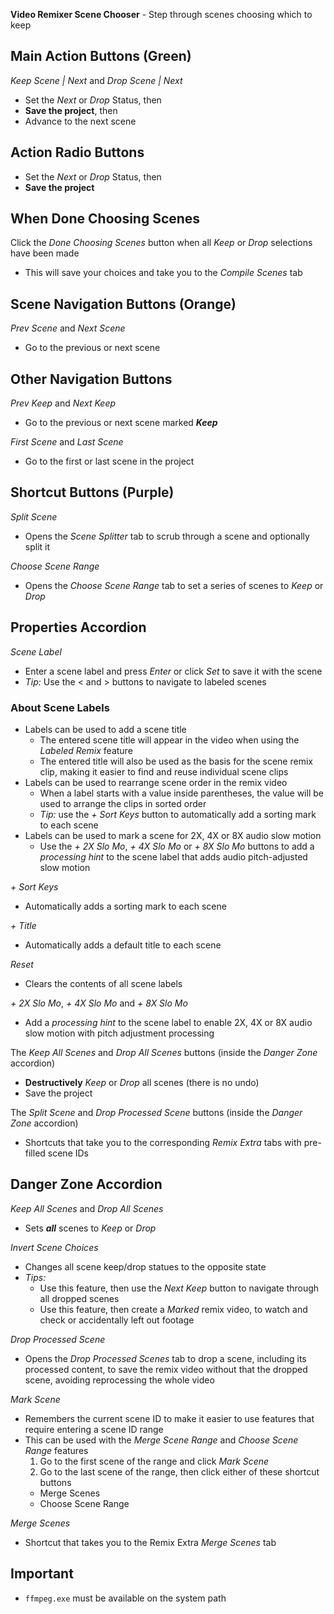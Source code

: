 **Video Remixer Scene Chooser** - Step through scenes choosing which to keep

## Main Action Buttons (Green)
_Keep Scene | Next_ and _Drop Scene | Next_
- Set the _Next_ or _Drop_ Status, then
- **Save the project**, then
- Advance to the next scene

## Action Radio Buttons
- Set the _Next_ or _Drop_ Status, then
- **Save the project**

## When Done Choosing Scenes
Click the _Done Choosing Scenes_ button when all _Keep_ or _Drop_ selections have been made
- This will save your choices and take you to the _Compile Scenes_ tab

## Scene Navigation Buttons (Orange)
_Prev Scene_ and _Next Scene_
- Go to the previous or next scene

## Other Navigation Buttons
_Prev Keep_ and _Next Keep_
- Go to the previous or next scene marked **_Keep_**

_First Scene_ and _Last Scene_
- Go to the first or last scene in the project

## Shortcut Buttons (Purple)
_Split Scene_
- Opens the _Scene Splitter_ tab to scrub through a scene and optionally split it

_Choose Scene Range_
- Opens the _Choose Scene Range_ tab to set a series of scenes to _Keep_ or _Drop_

## Properties Accordion
_Scene Label_
- Enter a scene label and press _Enter_ or click _Set_ to save it with the scene
- _Tip:_ Use the < and > buttons to navigate to labeled scenes

### About Scene Labels
- Labels can be used to add a scene title
  - The entered scene title will appear in the video when using the _Labeled Remix_ feature
  - The entered title will also be used as the basis for the scene remix clip, making it easier to find and reuse individual scene clips
- Labels can be used to rearrange scene order in the remix video
  - When a label starts with a value inside parentheses, the value will be used to arrange the clips in sorted order
  - _Tip:_ use the _+ Sort Keys_ button to automatically add a sorting mark to each scene
- Labels can be used to mark a scene for 2X, 4X or 8X audio slow motion
  - Use the _+ 2X Slo Mo_, _+ 4X Slo Mo_ or _+ 8X Slo Mo_ buttons to add a _processing hint_ to the scene label that adds audio pitch-adjusted slow motion

_+ Sort Keys_
- Automatically adds a sorting mark to each scene

_+ Title_
- Automatically adds a default title to each scene

_Reset_
- Clears the contents of all scene labels

_+ 2X Slo Mo_, _+ 4X Slo Mo_ and _+ 8X Slo Mo_
- Add a _processing hint_ to the scene label to enable 2X, 4X or 8X audio slow motion with pitch adjustment processing

The _Keep All Scenes_ and _Drop All Scenes_ buttons (inside the _Danger Zone_ accordion)
- **Destructively** _Keep_ or _Drop_ all scenes (there is no undo)
- Save the project

The _Split Scene_ and _Drop Processed Scene_ buttons (inside the _Danger Zone_ accordion)
- Shortcuts that take you to the corresponding _Remix Extra_ tabs with pre-filled scene IDs

## Danger Zone Accordion

_Keep All Scenes_ and _Drop All Scenes_
- Sets **_all_** scenes to _Keep_ or _Drop_

_Invert Scene Choices_
- Changes all scene keep/drop statues to the opposite state
- _Tips:_
  - Use this feature, then use the _Next Keep_ button to navigate through all dropped scenes
  - Use this feature, then create a _Marked_ remix video, to watch and check or accidentally left out footage

_Drop Processed Scene_
- Opens the _Drop Processed Scenes_ tab to drop a scene, including its processed content, to save the remix video without that the dropped scene, avoiding reprocessing the whole video

_Mark Scene_
- Remembers the current scene ID to make it easier to use features that require entering a scene ID range
- This can be used with the _Merge Scene Range_ and _Choose Scene Range_ features
  1. Go to the first scene of the range and click _Mark Scene_
  1. Go to the last scene of the range, then click either of these shortcut buttons
    - Merge Scenes
    - Choose Scene Range

_Merge Scenes_
- Shortcut that takes you to the Remix Extra _Merge Scenes_ tab

## Important
- `ffmpeg.exe` must be available on the system path
